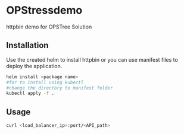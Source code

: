 # OPStressdemo


httpbin demo for OPSTree Solution

## Installation

Use the created helm to install httpbin or you can use manifest files to deploy the application.

```bash
helm install <package name>
#for to install using kubectl
#change the directory to manifest folder
kubectl apply -f .
```

## Usage

```bash
curl <load_balancer_ip>:port/<API_path>
```


